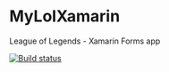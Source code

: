 # MyLolXamarin
League of Legends - Xamarin Forms app

[![Build status](https://build.appcenter.ms/v0.1/apps/150743b4-f187-4e54-b973-e25df37608d2/branches/master/badge)](https://appcenter.ms)
